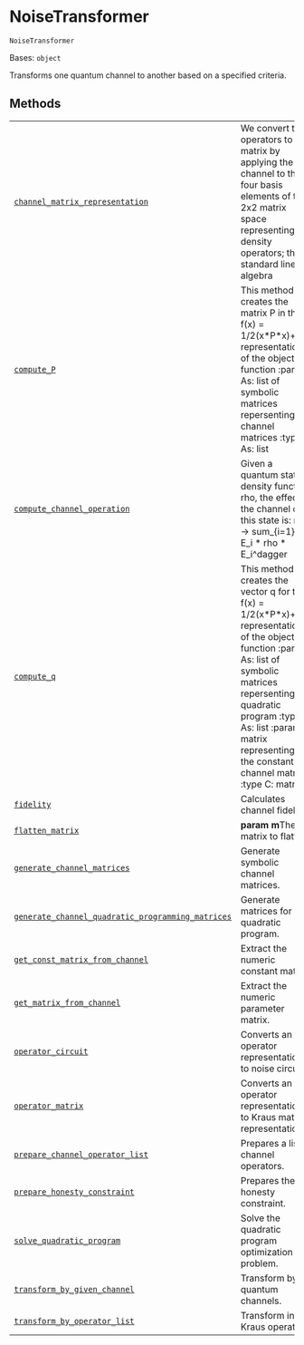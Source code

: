 # NoiseTransformer



`NoiseTransformer`

Bases: `object`

Transforms one quantum channel to another based on a specified criteria.

## Methods

|                                                                                                                                                                                                                                                                                                                                            |                                                                                                                                                                                                                                                                                 |
| ------------------------------------------------------------------------------------------------------------------------------------------------------------------------------------------------------------------------------------------------------------------------------------------------------------------------------------------ | ------------------------------------------------------------------------------------------------------------------------------------------------------------------------------------------------------------------------------------------------------------------------------- |
| [`channel_matrix_representation`](qiskit.providers.aer.utils.NoiseTransformer.channel_matrix_representation#qiskit.providers.aer.utils.NoiseTransformer.channel_matrix_representation "qiskit.providers.aer.utils.NoiseTransformer.channel_matrix_representation")                                                                         | We convert the operators to a matrix by applying the channel to the four basis elements of the 2x2 matrix space representing density operators; this is standard linear algebra                                                                                                 |
| [`compute_P`](qiskit.providers.aer.utils.NoiseTransformer.compute_P#qiskit.providers.aer.utils.NoiseTransformer.compute_P "qiskit.providers.aer.utils.NoiseTransformer.compute_P")                                                                                                                                                         | This method creates the matrix P in the f(x) = 1/2(x\*P\*x)+q\*x representation of the objective function :param As: list of symbolic matrices repersenting the channel matrices :type As: list                                                                                 |
| [`compute_channel_operation`](qiskit.providers.aer.utils.NoiseTransformer.compute_channel_operation#qiskit.providers.aer.utils.NoiseTransformer.compute_channel_operation "qiskit.providers.aer.utils.NoiseTransformer.compute_channel_operation")                                                                                         | Given a quantum state’s density function rho, the effect of the channel on this state is: rho -> sum\_\{i=1}^n E\_i \* rho \* E\_i^dagger                                                                                                                                       |
| [`compute_q`](qiskit.providers.aer.utils.NoiseTransformer.compute_q#qiskit.providers.aer.utils.NoiseTransformer.compute_q "qiskit.providers.aer.utils.NoiseTransformer.compute_q")                                                                                                                                                         | This method creates the vector q for the f(x) = 1/2(x\*P\*x)+q\*x representation of the objective function :param As: list of symbolic matrices repersenting the quadratic program :type As: list :param C: matrix representing the the constant channel matrix :type C: matrix |
| [`fidelity`](qiskit.providers.aer.utils.NoiseTransformer.fidelity#qiskit.providers.aer.utils.NoiseTransformer.fidelity "qiskit.providers.aer.utils.NoiseTransformer.fidelity")                                                                                                                                                             | Calculates channel fidelity                                                                                                                                                                                                                                                     |
| [`flatten_matrix`](qiskit.providers.aer.utils.NoiseTransformer.flatten_matrix#qiskit.providers.aer.utils.NoiseTransformer.flatten_matrix "qiskit.providers.aer.utils.NoiseTransformer.flatten_matrix")                                                                                                                                     | **param m**The matrix to flatten                                                                                                                                                                                                                                                |
| [`generate_channel_matrices`](qiskit.providers.aer.utils.NoiseTransformer.generate_channel_matrices#qiskit.providers.aer.utils.NoiseTransformer.generate_channel_matrices "qiskit.providers.aer.utils.NoiseTransformer.generate_channel_matrices")                                                                                         | Generate symbolic channel matrices.                                                                                                                                                                                                                                             |
| [`generate_channel_quadratic_programming_matrices`](qiskit.providers.aer.utils.NoiseTransformer.generate_channel_quadratic_programming_matrices#qiskit.providers.aer.utils.NoiseTransformer.generate_channel_quadratic_programming_matrices "qiskit.providers.aer.utils.NoiseTransformer.generate_channel_quadratic_programming_matrices") | Generate matrices for quadratic program.                                                                                                                                                                                                                                        |
| [`get_const_matrix_from_channel`](qiskit.providers.aer.utils.NoiseTransformer.get_const_matrix_from_channel#qiskit.providers.aer.utils.NoiseTransformer.get_const_matrix_from_channel "qiskit.providers.aer.utils.NoiseTransformer.get_const_matrix_from_channel")                                                                         | Extract the numeric constant matrix.                                                                                                                                                                                                                                            |
| [`get_matrix_from_channel`](qiskit.providers.aer.utils.NoiseTransformer.get_matrix_from_channel#qiskit.providers.aer.utils.NoiseTransformer.get_matrix_from_channel "qiskit.providers.aer.utils.NoiseTransformer.get_matrix_from_channel")                                                                                                 | Extract the numeric parameter matrix.                                                                                                                                                                                                                                           |
| [`operator_circuit`](qiskit.providers.aer.utils.NoiseTransformer.operator_circuit#qiskit.providers.aer.utils.NoiseTransformer.operator_circuit "qiskit.providers.aer.utils.NoiseTransformer.operator_circuit")                                                                                                                             | Converts an operator representation to noise circuit.                                                                                                                                                                                                                           |
| [`operator_matrix`](qiskit.providers.aer.utils.NoiseTransformer.operator_matrix#qiskit.providers.aer.utils.NoiseTransformer.operator_matrix "qiskit.providers.aer.utils.NoiseTransformer.operator_matrix")                                                                                                                                 | Converts an operator representation to Kraus matrix representation                                                                                                                                                                                                              |
| [`prepare_channel_operator_list`](qiskit.providers.aer.utils.NoiseTransformer.prepare_channel_operator_list#qiskit.providers.aer.utils.NoiseTransformer.prepare_channel_operator_list "qiskit.providers.aer.utils.NoiseTransformer.prepare_channel_operator_list")                                                                         | Prepares a list of channel operators.                                                                                                                                                                                                                                           |
| [`prepare_honesty_constraint`](qiskit.providers.aer.utils.NoiseTransformer.prepare_honesty_constraint#qiskit.providers.aer.utils.NoiseTransformer.prepare_honesty_constraint "qiskit.providers.aer.utils.NoiseTransformer.prepare_honesty_constraint")                                                                                     | Prepares the honesty constraint.                                                                                                                                                                                                                                                |
| [`solve_quadratic_program`](qiskit.providers.aer.utils.NoiseTransformer.solve_quadratic_program#qiskit.providers.aer.utils.NoiseTransformer.solve_quadratic_program "qiskit.providers.aer.utils.NoiseTransformer.solve_quadratic_program")                                                                                                 | Solve the quadratic program optimization problem.                                                                                                                                                                                                                               |
| [`transform_by_given_channel`](qiskit.providers.aer.utils.NoiseTransformer.transform_by_given_channel#qiskit.providers.aer.utils.NoiseTransformer.transform_by_given_channel "qiskit.providers.aer.utils.NoiseTransformer.transform_by_given_channel")                                                                                     | Transform by by quantum channels.                                                                                                                                                                                                                                               |
| [`transform_by_operator_list`](qiskit.providers.aer.utils.NoiseTransformer.transform_by_operator_list#qiskit.providers.aer.utils.NoiseTransformer.transform_by_operator_list "qiskit.providers.aer.utils.NoiseTransformer.transform_by_operator_list")                                                                                     | Transform input Kraus operators.                                                                                                                                                                                                                                                |
